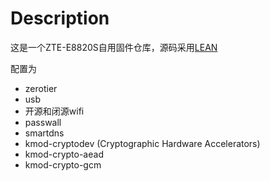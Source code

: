 # Description
这是一个ZTE-E8820S自用固件仓库，源码采用[LEAN](https://github.com/coolsnowwolf/lede.git)

配置为
- zerotier
- usb
- 开源和闭源wifi
- passwall
- smartdns
- kmod-cryptodev (Cryptographic Hardware Accelerators)
- kmod-crypto-aead
- kmod-crypto-gcm

